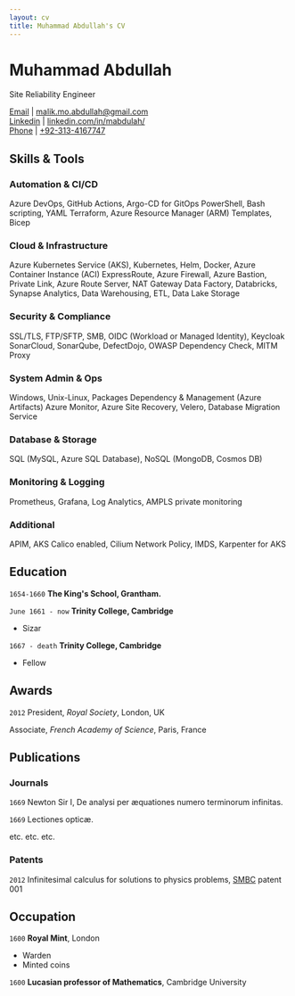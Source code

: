 ```yaml
---
layout: cv
title: Muhammad Abdullah's CV
---
```

# Muhammad Abdullah
Site Reliability Engineer

<div id="email">
<a href="mailto:malik.mo.abdullah@gmail.com">Email</a>
| <a href="mailto:malik.mo.abdullah@gmail.com">malik.mo.abdullah@gmail.com</a>
</div>
<div id="linkedin">
<a href="https://www.linkedin.com/in/mabdulah/">Linkedin</a>
| <a href="https://www.linkedin.com/in/mabdulah/">linkedin.com/in/mabdulah/</a>
</div>
<div id="phone">
<a href="https://www.linkedin.com/in/mabdulah/">Phone</a>
| <a href="https://www.linkedin.com/in/mabdulah/">+92-313-4167747</a>
</div>



## Skills & Tools

### Automation & CI/CD
Azure DevOps, GitHub Actions, Argo-CD for GitOps
PowerShell, Bash scripting, YAML
Terraform, Azure Resource Manager (ARM) Templates, Bicep

### Cloud & Infrastructure
Azure Kubernetes Service (AKS), Kubernetes, Helm, Docker, Azure Container Instance (ACI)
ExpressRoute, Azure Firewall, Azure Bastion, Private Link, Azure Route Server, NAT Gateway
Data Factory, Databricks, Synapse Analytics, Data Warehousing, ETL, Data Lake Storage

### Security & Compliance
SSL/TLS, FTP/SFTP, SMB, OIDC (Workload or Managed Identity), Keycloak
SonarCloud, SonarQube, DefectDojo, OWASP Dependency Check, MITM Proxy

### System Admin & Ops
Windows, Unix-Linux, Packages Dependency & Management (Azure Artifacts)
Azure Monitor, Azure Site Recovery, Velero, Database Migration Service

### Database & Storage
SQL (MySQL, Azure SQL Database), NoSQL (MongoDB, Cosmos DB)

### Monitoring & Logging
Prometheus, Grafana, Log Analytics, AMPLS private monitoring

### Additional
APIM, AKS Calico enabled, Cilium Network Policy, IMDS, Karpenter for AKS



## Education

`1654-1660`
__The King's School, Grantham.__

`June 1661 - now`
__Trinity College, Cambridge__

- Sizar

`1667 - death`
__Trinity College, Cambridge__

- Fellow



## Awards

`2012`
President, *Royal Society*, London, UK

Associate, *French Academy of Science*, Paris, France



## Publications

<!-- A list is also available [online](http://scholar.google.co.uk/citations?user=LTOTl0YAAAAJ) -->

### Journals

`1669`
Newton Sir I, De analysi per æquationes numero terminorum infinitas. 

`1669`
Lectiones opticæ.

etc. etc. etc.

### Patents

`2012`
Infinitesimal calculus for solutions to physics problems, [SMBC](http://www.techdirt.com/articles/20121011/09312820678/if-patents-had-been-around-time-newton.shtml) patent 001


## Occupation

`1600`
__Royal Mint__, London

- Warden
- Minted coins

`1600`
__Lucasian professor of Mathematics__, Cambridge University



<!-- ### Footer

Last updated: May 2013 -->


